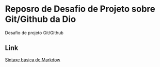 #  Reposro de  Desafio de Projeto  sobre Git/Github da Dio
Desafio de projeto Git/Github

## Link
[Sintaxe básica de Markdow](https://markdown.net.br/sintaxe-basica/)
